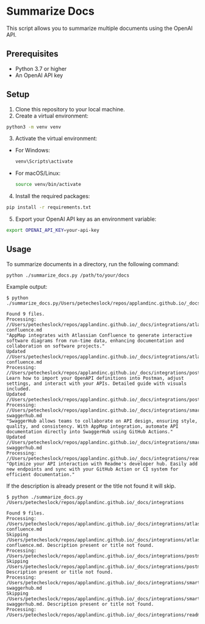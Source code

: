 # Summarize Docs

This script allows you to summarize multiple documents using the OpenAI API.

## Prerequisites

- Python 3.7 or higher
- An OpenAI API key

## Setup

1. Clone this repository to your local machine.
2. Create a virtual environment:
  ```bash
  python3 -m venv venv
  ```
3. Activate the virtual environment:
  - For Windows:
    ```bash
    venv\Scripts\activate
    ```
  - For macOS/Linux:
    ```bash
    source venv/bin/activate
    ```
4. Install the required packages:
  ```bash
  pip install -r requirements.txt
  ```
5. Export your OpenAI API key as an environment variable:
  ```bash
  export OPENAI_API_KEY=your-api-key
  ```

## Usage

To summarize documents in a directory, run the following command:

```
python ./summarize_docs.py /path/to/your/docs
```

Example output:
```
$ python ./summarize_docs.py/Users/petecheslock/repos/applandinc.github.io/_docs/integrations

Found 9 files.
Processing: //Users/petecheslock/repos/applandinc.github.io/_docs/integrations/atlassian-confluence.md
"AppMap integrates with Atlassian Confluence to generate interactive software diagrams from run-time data, enhancing documentation and collaboration on software projects."
Updated //Users/petecheslock/repos/applandinc.github.io/_docs/integrations/atlassian-confluence.md
Processing: //Users/petecheslock/repos/applandinc.github.io/_docs/integrations/postman.md
Learn how to import your OpenAPI definitions into Postman, adjust settings, and interact with your APIs. Detailed guide with visuals included.
Updated //Users/petecheslock/repos/applandinc.github.io/_docs/integrations/postman.md
Processing: //Users/petecheslock/repos/applandinc.github.io/_docs/integrations/smartbear-swaggerhub.md
"SwaggerHub allows teams to collaborate on API design, ensuring style, quality, and consistency. With AppMap integration, automate API documentation directly into SwaggerHub using GitHub Actions."
Updated //Users/petecheslock/repos/applandinc.github.io/_docs/integrations/smartbear-swaggerhub.md
Processing: //Users/petecheslock/repos/applandinc.github.io/_docs/integrations/readme.md
"Optimize your API interaction with Readme's developer hub. Easily add new endpoints and sync with your GitHub Action or CI system for efficient documentation."
```

If the description is already present or the title not found it will skip.

```
$ python ./summarize_docs.py /Users/petecheslock/repos/applandinc.github.io/_docs/integrations

Found 9 files.
Processing: /Users/petecheslock/repos/applandinc.github.io/_docs/integrations/atlassian-confluence.md
Skipping /Users/petecheslock/repos/applandinc.github.io/_docs/integrations/atlassian-confluence.md. Description present or title not found.
Processing: /Users/petecheslock/repos/applandinc.github.io/_docs/integrations/postman.md
Skipping /Users/petecheslock/repos/applandinc.github.io/_docs/integrations/postman.md. Description present or title not found.
Processing: /Users/petecheslock/repos/applandinc.github.io/_docs/integrations/smartbear-swaggerhub.md
Skipping /Users/petecheslock/repos/applandinc.github.io/_docs/integrations/smartbear-swaggerhub.md. Description present or title not found.
Processing: /Users/petecheslock/repos/applandinc.github.io/_docs/integrations/readme.md
```